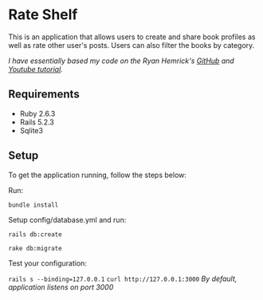 # Rate Shelf

This is an application that allows users to create and share book profiles as well as rate other user's posts. Users can also filter the books by category.

*I have essentially based my code on the Ryan Hemrick's [GitHub](https://github.com/RyanHemrick/Book-Review) and [Youtube tutorial](https://www.youtube.com/playlist?list=PLsyJtAEU4pGw3PCKAA4POHK6C2G2nnpLF).* 

## Requirements
- Ruby 2.6.3
- Rails 5.2.3
- Sqlite3

## Setup
To get the application running, follow the steps below:

Run:

`bundle install`

Setup config/database.yml and run:

`rails db:create`

`rake db:migrate`

Test your configuration:

`rails s --binding=127.0.0.1`
`curl http://127.0.0.1:3000`
*By default, application listens on port 3000*

